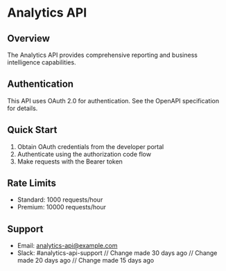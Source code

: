 # Analytics API

## Overview

The Analytics API provides comprehensive reporting and business intelligence capabilities.

## Authentication

This API uses OAuth 2.0 for authentication. See the OpenAPI specification for details.

## Quick Start

1. Obtain OAuth credentials from the developer portal
2. Authenticate using the authorization code flow
3. Make requests with the Bearer token

## Rate Limits

- Standard: 1000 requests/hour
- Premium: 10000 requests/hour

## Support

- Email: analytics-api@example.com
- Slack: #analytics-api-support
// Change made 30 days ago
// Change made 20 days ago
// Change made 15 days ago
